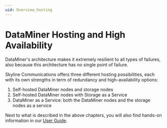 ```yaml
---
uid: Overview_hosting
---
```


# DataMiner Hosting and High Availability

DataMiner's architecture makes it extremely resilient to all types of failures, also because this architecture has no single point of failure.

Skyline Communications offers three different hosting possibilities, each with its own strengths in term of redundancy and high-availability options:

1. Self-hosted DataMiner nodes and storage nodes
1. Self-hosted DataMiner nodes with Storage as a Service
1. DataMiner as a Service: both the DataMiner nodes and the storage nodes as a service

Next to what is described in the above chapters, you will also find hands-on information in our [User Guide](xref:Deploying_a_DataMiner_System).
